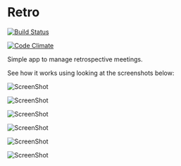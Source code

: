 # Retro

[![Build Status](https://travis-ci.org/CWI/retro.png?branch=master)](https://travis-ci.org/CWI/retro)

[![Code Climate](https://codeclimate.com/github/CWI/retro.png)](https://codeclimate.com/github/CWI/retro)

Simple app to manage retrospective meetings.

See how it works using looking at the screenshots below:

![ScreenShot](https://raw.github.com/zekitow/retro/master/ss/Fosformol_1.png)

![ScreenShot](https://raw.github.com/zekitow/retro/master/ss/Fosformol_2.png)

![ScreenShot](https://raw.github.com/zekitow/retro/master/ss/Fosformol_3.png)

![ScreenShot](https://raw.github.com/zekitow/retro/master/ss/Fosformol_4.png)

![ScreenShot](https://raw.github.com/zekitow/retro/master/ss/Fosformol_5.png)

![ScreenShot](https://raw.github.com/zekitow/retro/master/ss/Fosformol_6.png)


